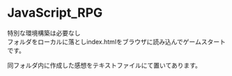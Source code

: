 
# JavaScript_RPG

特別な環境構築は必要なし<br>
フォルダをローカルに落としindex.htmlをブラウザに読み込んでゲームスタートです。<br>

同フォルダ内に作成した感想をテキストファイルにて置いてあります。
